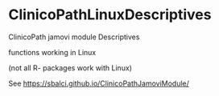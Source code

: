# ClinicoPathLinuxDescriptives  

ClinicoPath jamovi module Descriptives  

functions working in Linux  

(not all R- packages work with Linux)  

See https://sbalci.github.io/ClinicoPathJamoviModule/


